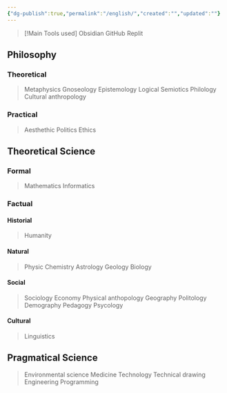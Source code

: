 ```yaml
---
{"dg-publish":true,"permalink":"/english/","created":"","updated":""}
---
```



> [!Main Tools used]
>Obsidian
>GitHub
>Replit

## Philosophy
### Theoretical
> Metaphysics
> Gnoseology
> Epistemology
> Logical
> Semiotics
> Philology
> Cultural anthropology
### Practical
> Aesthethic
> Politics
> Ethics
##  Theoretical Science
### **Formal**
> Mathematics
> Informatics
### **Factual**
#### Historial
> Humanity
#### Natural
> Physic
> Chemistry
> Astrology
> Geology
> Biology
#### Social
> Sociology
> Economy
> Physical anthopology
> Geography
> Politology
> Demography
> Pedagogy
> Psycology
#### Cultural
> Linguistics
## Pragmatical Science
> Environmental science
> Medicine
> Technology
> Technical drawing
> Engineering
> Programming
